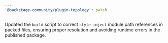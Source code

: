 ```yaml
---
'@backstage-community/plugin-topology': patch
---
```


Updated the `build` script to correct `style-inject` module path references in packed files, ensuring proper resolution and avoiding runtime errors in the published package.
